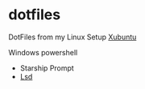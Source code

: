 # dotfiles

DotFiles from my Linux Setup [Xubuntu](/xubuntu/)

Windows powershell
- Starship Prompt
- [Lsd](https://github.com/lsd-rs/lsd)

